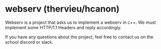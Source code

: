 # webserv (thervieu/hcanon)

Webserv is a project that asks us to implement a webserv in c++.
We must implement some HTTP/1.1 Headers and reply accordingly.

If you have any questions about the project, feel free to contact us on the school discord or slack.
